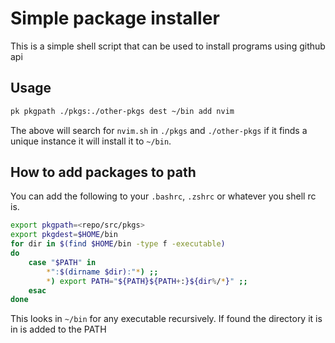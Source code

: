 # Simple package installer
This is a simple shell script that can be used to install
programs using github api

## Usage
```sh
pk pkgpath ./pkgs:./other-pkgs dest ~/bin add nvim
```
The above will search for `nvim.sh` in `./pkgs` and `./other-pkgs`
if it finds a unique instance it will install it to `~/bin`.

## How to add packages to path
You can add the following to your `.bashrc`, `.zshrc` or whatever
you shell rc is.
```sh
export pkgpath=<repo/src/pkgs>
export pkgdest=$HOME/bin
for dir in $(find $HOME/bin -type f -executable)
do
    case "$PATH" in
        *":$(dirname $dir):"*) ;;
        *) export PATH="${PATH}${PATH+:}${dir%/*}" ;;
    esac
done
```
This looks in `~/bin` for any executable recursively. If found the
directory it is in is added to the PATH
